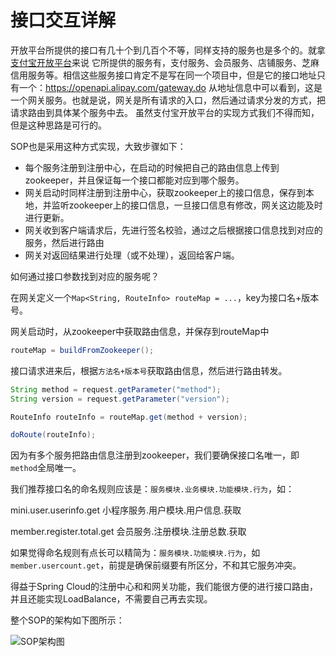 # 接口交互详解

开放平台所提供的接口有几十个到几百个不等，同样支持的服务也是多个的。就拿[支付宝开放平台](https://docs.open.alipay.com/api)来说
它所提供的服务有，支付服务、会员服务、店铺服务、芝麻信用服务等。相信这些服务接口肯定不是写在同一个项目中，但是它的接口地址只有一个：https://openapi.alipay.com/gateway.do
从地址信息中可以看到，这是一个网关服务。也就是说，网关是所有请求的入口，然后通过请求分发的方式，把请求路由到具体某个服务中去。
虽然支付宝开放平台的实现方式我们不得而知，但是这种思路是可行的。

SOP也是采用这种方式实现，大致步骤如下：

- 每个服务注册到注册中心，在启动的时候把自己的路由信息上传到zookeeper，并且保证每一个接口都能对应到哪个服务。
- 网关启动时同样注册到注册中心，获取zookeeper上的接口信息，保存到本地，并监听zookeeper上的接口信息，一旦接口信息有修改，网关这边能及时进行更新。
- 网关收到客户端请求后，先进行签名校验，通过之后根据接口信息找到对应的服务，然后进行路由
- 网关对返回结果进行处理（或不处理），返回给客户端。

如何通过接口参数找到对应的服务呢？

在网关定义一个`Map<String, RouteInfo> routeMap = ...`，key为接口名+版本号。

网关启动时，从zookeeper中获取路由信息，并保存到routeMap中

```java
routeMap = buildFromZookeeper();
```

接口请求进来后，根据`方法名+版本号`获取路由信息，然后进行路由转发。

```java
String method = request.getParameter("method");
String version = request.getParameter("version");

RouteInfo routeInfo = routeMap.get(method + version);

doRoute(routeInfo);
```

因为有多个服务把路由信息注册到zookeeper，我们要确保接口名唯一，即`method`全局唯一。

我们推荐接口名的命名规则应该是：`服务模块.业务模块.功能模块.行为`，如：

mini.user.userinfo.get  小程序服务.用户模块.用户信息.获取

member.register.total.get 会员服务.注册模块.注册总数.获取

如果觉得命名规则有点长可以精简为：`服务模块.功能模块.行为`，如`member.usercount.get`，前提是确保前缀要有所区分，不和其它服务冲突。

得益于Spring Cloud的注册中心和和网关功能，我们能很方便的进行接口路由，并且还能实现LoadBalance，不需要自己再去实现。

整个SOP的架构如下图所示：

![SOP架构图](https://images.gitee.com/uploads/images/2019/0309/093312_8afb4789_332975.png "sop.png")

